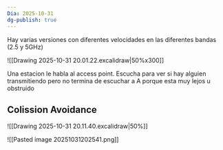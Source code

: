 ```yaml
---
Dia: 2025-10-31
dg-publish: true
---
```

Hay varias versiones con diferentes velocidades en las diferentes bandas (2.5 y 5GHz)



![[Drawing 2025-10-31 20.01.22.excalidraw|50%x300]]

Una estacion le habla al access point. Escucha para ver si hay alguien transmitiendo pero no termina de escuchar a A porque esta muy lejos u obstruido 

## Colission Avoidance 
![[Drawing 2025-10-31 20.11.40.excalidraw|50%]]


![[Pasted image 20251031202541.png]]

